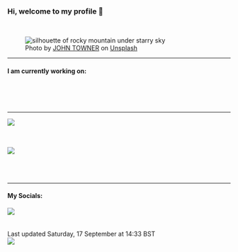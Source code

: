 <h3>Hi, welcome to my profile 👋</h3>

<br />
<figure>
  <img
    src="https://images.unsplash.com/photo-1478502161016-a691575b097b?crop=entropy&cs=tinysrgb&fit=max&fm=jpg&ixid=MnwyNzQ3MDB8MHwxfHJhbmRvbXx8fHx8fHx8fDE2NjM0MTc3OTE&ixlib=rb-1.2.1&q=80&w=1080&auto=format"
    alt="silhouette of rocky mountain under starry sky" 
  />
  <figcaption>Photo by <a
    href="https://unsplash.com/@heytowner?utm_source=Profile%20readme&utm_medium=referral">JOHN TOWNER</a> on <a
    href="https://unsplash.com/?utm_source=Profile%20readme&utm_medium=referral">Unsplash</a></figcaption>
</figure>


<hr />
<h4>I am currently working on:</h4>
<a href=""></a>

<br /><br /><br />

<hr />
<img
  src="https://github-readme-stats.vercel.app/api?username=shanelucy&show_icons=true&theme=calm"
/>
<br /><br /><br />

<img 
  src="https://github-readme-stats.vercel.app/api/top-langs/?username=shanelucy&theme=calm"
/>
<br /><br /><br /><br />
<hr />
<h4>My Socials:</h4>
<a href="https://uk.linkedin.com/in/shane-lucy-4735b616a">
  <img
    src="https://img.shields.io/badge/linkedin%20-%230077B5.svg?&style=for-the-badge&logo=linkedin&logoColor=white"
  />
</a>
<br /><br /><br />
Last updated Saturday, 17 September at 14:33 BST
<br />
<img
  src="https://github.com/ShaneLucy/ShaneLucy/workflows/README%20build/badge.svg"
/>
